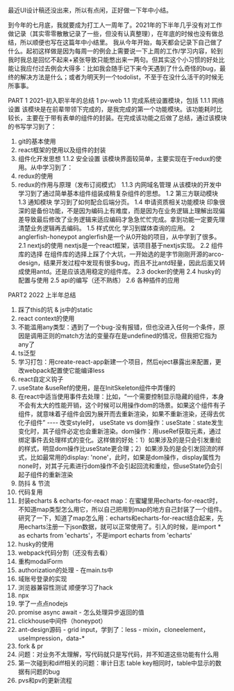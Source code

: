 最近UI设计稿还没出来，所以有点闲，正好做一下年中小结。

到今年的七月底，我就要成为打工人一周年了。2021年的下半年几乎没有对工作做记录（其实零零散散记录了一些，但没有认真整理），在年底的时候也没有做总结，所以顺便也写在这篇年中小结里。
我从今年开始，每天都会记录下自己做了什么。起初这样做是因为每周一的例会上需要说一下上周的工作/学习内容，轮到我时我总是回忆不起来+紧张导致只能憋出来一两句。但其实这个小习惯的好处比能让我应付过去例会大得多：比如我会随手记下来今天遇到了什么奇怪的bug，最终的解决方法是什么；或者为明天列一个todolist，不至于在没什么活干的时候无所事事。

PART 1 2021-初入职半年的总结
1 pv-web
1.1 完成系统设置模块，包括
1.1.1 网络设置
该模块是在前辈带领下完成的，是我完成的第一个功能模块。该功能耗时比较长，主要在于带有表单的组件的封装。在完成该功能之后做了总结，通过该模块的书写学习到了：
1. git的基本使用
2. react框架的使用以及组件的封装
3. 组件化开发思想
1.1.2 安全设置
该模块界面较简单，主要实现在于redux的使用。从中学习到了：
1. redux的使用
2. redux的作用与原理（发布订阅模式）
1.1.3 内网域名管理
从该模块的开发中学习到了通过简单基本组件组装成稍复杂组件的思想。
1.2 第三方联动模块
1.3 通知模块
学习到了如何配合后端分页。
1.4 申请资质相关功能模块
印象很深的是备份功能，不是因为编码上有难度，而是因为在业务逻辑上理解出现偏差导致最后修改了业务逻辑来适应编码才急急忙忙完成。拿到功能一定要先理清楚业务逻辑再去编码。
1.5 样式优化
学习到媒体查询的应用。
2 anglerfish-honeypot
anglerfish是一个从0开始的项目，从中学到了很多。
2.1 nextjs的使用
nextjs是一个react框架，该项目基于nextjs实现。
2.2 组件库的选择
在组件库的选择上踩了个大坑，一开始选的是字节刚刚开源的arco-design，结果开发过程中发现有很多bug，而且不比antd轻量，因此后面又转成使用antd。还是应该选用稳定的组件库。
2.3 docker的使用
2.4 husky的配置与使用
2.5 api的编写（还不熟练）
2.6 各种插件的应用

PART2 2022 上半年总结
1. 踩了this的坑 & js中的static
2. react context的使用
3. 不能滥用any类型：遇到了一个bug-没有报错，但也没进入任何一个条件，原因是调用正则的match方法的变量存在是undefined的情况，但我把它指为any了
4. ts泛型
5. 学习打包：用create-react-app新建一个项目，然后eject暴露出来配置，更改webpack配置使它能编译less
6. react自定义钩子
7. useState &useRef的使用，是在InitSkeleton组件中弄懂的
8. 在react中适当使用事件去处理：比如，“一个需要控制显示隐藏的组件，本身不会有太大的性能开销，这个时候可以用操作dom的场景。如果这个组件有子组件，就意味着子组件会因为展开而去重新渲染，如果不重新渲染，还得去优化子组件” ---- 改变style时， useState vs dom操作：useState：state发生变化时，其子组件必定也会重新渲染。dom操作：用useRef获取元素，通过绑定事件去处理样式的变化。这样做的好处：1）如果涉及的是只会引发重绘的样式，明显dom操作比useState更合理；2）如果涉及的是会引发回流的样式，比如最常用的display: 'none'，此时，如果是dom操作，display属性为none时，对其子元素进行dom操作不会引起回流和重绘，但useState仍会引起子组件的重新渲染
9. 防抖 & 节流
10. 代码复用
11. 封装echarts & echarts-for-react map：在蜜罐里用echarts-for-react时，不知道map类型怎么用它，所以自己把用到map的地方自己封装了一个组件。研究了一下，知道了map怎么用：echarts和echarts-for-react结合起来，先用echarts注册一下json数据，就可以正常使用了。引入的时候，是import * as echarts from 'echarts'，不是import echarts from 'echarts'
12. husky的使用
13. webpack代码分割（还没有去看）
14. 重构modalForm 
15. authorization的处理 - 在main.ts中
16. 域账号登录的实现
17. 浏览器兼容性测试 顺便学习了hack
18. npx
19. 学了一点点nodejs
20. promise async await - 怎么处理异步返回的值
21. clickhouse中间件（honeypot）
22. ant-design源码 - grid input，学到了：less - mixin，cloneelement，useImpression，data-*
23. fork & pr
24. 问题：对业务不太理解，写代码就只是写代码，并不知道这些功能有什么用
25. 第一次碰到和diff相关的问题：审计日志 table key相同时，table中显示的数据有问题的bug
26. pvs和pv的更新流程
